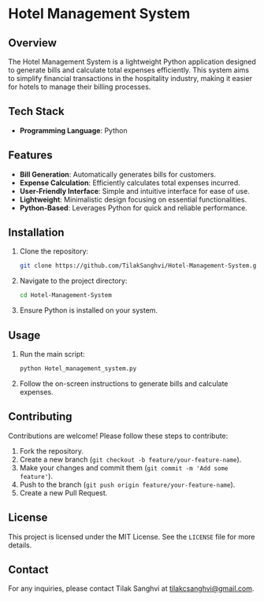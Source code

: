 # Hotel Management System

## Overview
The Hotel Management System is a lightweight Python application designed to generate bills and calculate total expenses efficiently. This system aims to simplify financial transactions in the hospitality industry, making it easier for hotels to manage their billing processes.

## Tech Stack
- **Programming Language**: Python

## Features
- **Bill Generation**: Automatically generates bills for customers.
- **Expense Calculation**: Efficiently calculates total expenses incurred.
- **User-Friendly Interface**: Simple and intuitive interface for ease of use.
- **Lightweight**: Minimalistic design focusing on essential functionalities.
- **Python-Based**: Leverages Python for quick and reliable performance.

## Installation
1. Clone the repository:
    ```bash
    git clone https://github.com/TilakSanghvi/Hotel-Management-System.git
    ```
2. Navigate to the project directory:
    ```bash
    cd Hotel-Management-System
    ```
3. Ensure Python is installed on your system.

## Usage
1. Run the main script:
    ```bash
    python Hotel_management_system.py
    ```
2. Follow the on-screen instructions to generate bills and calculate expenses.

## Contributing
Contributions are welcome! Please follow these steps to contribute:
1. Fork the repository.
2. Create a new branch (`git checkout -b feature/your-feature-name`).
3. Make your changes and commit them (`git commit -m 'Add some feature'`).
4. Push to the branch (`git push origin feature/your-feature-name`).
5. Create a new Pull Request.

## License
This project is licensed under the MIT License. See the `LICENSE` file for more details.

## Contact
For any inquiries, please contact Tilak Sanghvi at [tilakcsanghvi@gmail.com](tilakcsanghvi@gmail.com).
